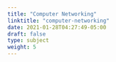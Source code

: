 ```yaml
---
title: "Computer Networking"
linktitle: "computer-networking"
date: 2021-01-28T04:27:49-05:00
draft: false
type: subject
weight: 5
---
```


